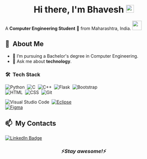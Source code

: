 <div align="center">
   <h1>Hi there, I'm Bhavesh <img src="https://media.giphy.com/media/hvRJCLFzcasrR4ia7z/giphy.gif" width="25px"> </h1>
</div>

A **Computer Engineering Student** 🚀 from Maharashtra, India. <img src="https://media.giphy.com/media/WUlplcMpOCEmTGBtBW/giphy.gif" width="30">
## 🧭 &nbsp;About Me
- 💼 I’m pursuing a Bachelor's degree in Computer Engineering.
- 💬 Ask me about **technology**.
<!--
## 📚 &nbsp;Currently studying
  - Java -->
<!-- ## 🛠️ &nbsp;My Tech Stacks

![HTML](https://img.shields.io/badge/-HTML-0D1117?style=flat&logo=HTML5)&nbsp;
![CSS](https://img.shields.io/badge/-CSS-0D1117?style=flat&logo=CSS3&logoColor=1572B6)&nbsp;
![JavaScript](https://img.shields.io/badge/-JavaScript-0D1117?style=flat&logo=javascript)&nbsp;
![Python](https://img.shields.io/badge/-Python-0D1117?style=flat&logo=python)&nbsp;
![C](https://img.shields.io/badge/--0D1117?style=flat&logo=c)&nbsp;
![Jupyter Notebook](https://img.shields.io/badge/-Jupyter%20Notebook-0D1117?style=flat&logo=jupyter)&nbsp;
![Git](https://img.shields.io/badge/-Git-0D1117?style=flat&logo=git)&nbsp;
![GitHub](https://img.shields.io/badge/-GitHub-0D1117?style=flat&logo=github)&nbsp;
![Visual Studio Code](https://img.shields.io/badge/-VS%20Code-0D1117?style=flat&logo=visual-studio-code&logoColor=007ACC)&nbsp;
![Data Science](https://img.shields.io/badge/-DS-0D1117)&nbsp; -->
### 🛠 &nbsp;Tech Stack

![Python](https://img.shields.io/badge/-Python-05122A?style=flat&logo=python)&nbsp;
![C](https://img.shields.io/badge/-C-05122A?style=flat&logo=C&logoColor=A8B9CC)&nbsp;
![C++](https://img.shields.io/badge/-C++-05122A?style=flat&logo=C%2B%2B&logoColor=00599C)&nbsp;
![Flask](https://img.shields.io/badge/-Flask-05122A?style=flat&logo=flask)&nbsp;
![Bootstrap](https://img.shields.io/badge/-Bootstrap-05122A?style=flat&logo=bootstrap&logoColor=563D7C)\
![HTML](https://img.shields.io/badge/-HTML-05122A?style=flat&logo=HTML5)&nbsp;
![CSS](https://img.shields.io/badge/-CSS-05122A?style=flat&logo=CSS3&logoColor=1572B6)&nbsp;
![Git](https://img.shields.io/badge/-Git-05122A?style=flat&logo=git)&nbsp;
<!-- ![GitHub](https://img.shields.io/badge/-GitHub-05122A?style=flat&logo=github)&nbsp; -->
![Visual Studio Code](https://img.shields.io/badge/-Visual%20Studio%20Code-05122A?style=flat&logo=visual-studio-code&logoColor=007ACC)&nbsp;
[![Eclipse](https://badgen.net/badge/icon/eclipse?icon=eclipse&label)](https://https://eclipse.org/)\
[![Figma](https://img.shields.io/badge/-Figma-F24E1E?logo=figma&logoColor=ffffff)](https://www.figma.com/)

<!-- ### ⚙️ &nbsp;GitHub Analytics

<p align="center">
<a href="https://github.com/Bhaveshyk">
  <img height="180em" src="https://github-readme-stats-eight-theta.vercel.app/api?username=Bhaveshyk&show_icons=true&theme=algolia&include_all_commits=true&count_private=true"/>
  <img height="180em" src="https://github-readme-stats-eight-theta.vercel.app/api/top-langs/?username=Bhaveshyk&layout=compact&langs_count=8&theme=algolia"/>
</a>
</p> -->

## 📫 &nbsp;My Contacts
[![LinkedIn Badge](https://img.shields.io/badge/-Bhavesh_Kolhe-blue?style=flat-square&logo=Linkedin&logoColor=white&link=https://www.linkedin.com/in/bhavesh-kolhe)](https://www.linkedin.com/in/bhavesh-kolhe)&nbsp;

<h3 align='center'>⚡️<i>Stay awesome!</i>⚡️</h3>
<!--
**Bhaveshyk/Bhaveshyk** is a ✨ _special_ ✨ repository because its `README.md` (this file) appears on your GitHub profile.

Here are some ideas to get you started:

- 🔭 I’m currently working on ...
- 🌱 I’m currently learning ...
- 👯 I’m looking to collaborate on ...
- 🤔 I’m looking for help with ...
- 💬 Ask me about ...
- 📫 How to reach me: ...
- 😄 Pronouns: ...
- ⚡ Fun fact: ...
-->

